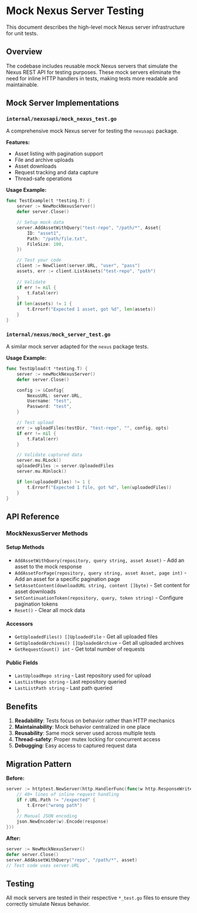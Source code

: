 # Mock Nexus Server Testing

This document describes the high-level mock Nexus server infrastructure for unit tests.

## Overview

The codebase includes reusable mock Nexus servers that simulate the Nexus REST API for testing purposes. These mock servers eliminate the need for inline HTTP handlers in tests, making tests more readable and maintainable.

## Mock Server Implementations

### `internal/nexusapi/mock_nexus_test.go`

A comprehensive mock Nexus server for testing the `nexusapi` package.

**Features:**
- Asset listing with pagination support
- File and archive uploads
- Asset downloads
- Request tracking and data capture
- Thread-safe operations

**Usage Example:**
```go
func TestExample(t *testing.T) {
    server := NewMockNexusServer()
    defer server.Close()

    // Setup mock data
    server.AddAssetWithQuery("test-repo", "/path/*", Asset{
        ID: "asset1",
        Path: "/path/file.txt",
        FileSize: 100,
    })

    // Test your code
    client := NewClient(server.URL, "user", "pass")
    assets, err := client.ListAssets("test-repo", "path")
    
    // Validate
    if err != nil {
        t.Fatal(err)
    }
    if len(assets) != 1 {
        t.Errorf("Expected 1 asset, got %d", len(assets))
    }
}
```

### `internal/nexus/mock_server_test.go`

A similar mock server adapted for the `nexus` package tests.

**Usage Example:**
```go
func TestUpload(t *testing.T) {
    server := newMockNexusServer()
    defer server.Close()

    config := &Config{
        NexusURL: server.URL,
        Username: "test",
        Password: "test",
    }

    // Test upload
    err := uploadFiles(testDir, "test-repo", "", config, opts)
    if err != nil {
        t.Fatal(err)
    }

    // Validate captured data
    server.mu.RLock()
    uploadedFiles := server.UploadedFiles
    server.mu.RUnlock()

    if len(uploadedFiles) != 1 {
        t.Errorf("Expected 1 file, got %d", len(uploadedFiles))
    }
}
```

## API Reference

### MockNexusServer Methods

#### Setup Methods
- `AddAssetWithQuery(repository, query string, asset Asset)` - Add an asset to the mock response
- `AddAssetForPage(repository, query string, asset Asset, page int)` - Add an asset for a specific pagination page
- `SetAssetContent(downloadURL string, content []byte)` - Set content for asset downloads
- `SetContinuationToken(repository, query, token string)` - Configure pagination tokens
- `Reset()` - Clear all mock data

#### Accessors
- `GetUploadedFiles() []UploadedFile` - Get all uploaded files
- `GetUploadedArchives() []UploadedArchive` - Get all uploaded archives
- `GetRequestCount() int` - Get total number of requests

#### Public Fields
- `LastUploadRepo string` - Last repository used for upload
- `LastListRepo string` - Last repository queried
- `LastListPath string` - Last path queried

## Benefits

1. **Readability**: Tests focus on behavior rather than HTTP mechanics
2. **Maintainability**: Mock behavior centralized in one place
3. **Reusability**: Same mock server used across multiple tests
4. **Thread-safety**: Proper mutex locking for concurrent access
5. **Debugging**: Easy access to captured request data

## Migration Pattern

**Before:**
```go
server := httptest.NewServer(http.HandlerFunc(func(w http.ResponseWriter, r *http.Request) {
    // 40+ lines of inline request handling
    if r.URL.Path != "/expected" {
        t.Error("wrong path")
    }
    // Manual JSON encoding
    json.NewEncoder(w).Encode(response)
}))
```

**After:**
```go
server := NewMockNexusServer()
defer server.Close()
server.AddAssetWithQuery("repo", "/path/*", asset)
// Test code uses server.URL
```

## Testing

All mock servers are tested in their respective `*_test.go` files to ensure they correctly simulate Nexus behavior.

